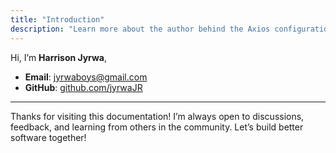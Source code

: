 ```yaml
---
title: "Introduction"
description: "Learn more about the author behind the Axios configuration documentation."
---
```


Hi, I’m **Harrison Jyrwa**,

- **Email**: [jyrwaboys@gmail.com](mailto:jyrwaboys@gmail.com)
- **GitHub**: [github.com/jyrwaJR](https://github.com/JyrwaJr)

---

Thanks for visiting this documentation! I’m always open to discussions, feedback, and learning from others in the community. Let’s build better software together!
